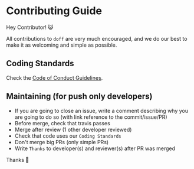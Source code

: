 # Contributing Guide

Hey Contributor! :smiley_cat:

All contributions to `doff` are very much encouraged, and we do our best to make it as welcoming and simple as possible.

## Coding Standards

Check the [Code of Conduct Guidelines](https://github.com/SimonDevelop/doff/blob/master/.github/CODE_OF_CONDUCT.md).

## Maintaining (for push only developers)

- If you are going to close an issue, write a comment describing why you are going to do so (with link reference to the commit/issue/PR)
- Before merge, check that travis passes
- Merge after review (1 other developer reviewed)
- Check that code uses our `Coding Standards`
- Don't merge big PRs (only simple PRs)
- Write `Thanks` to developer(s) and reviewer(s) after PR was merged

Thanks :cake:

